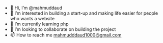 - 👋 Hi, I’m @mahmuddaud
- 👀 I’m interested in building a start-up and making life easier for people who wants a website
- 🌱 I’m currently learning php
- 💞️ I’m looking to collaborate on building the project
- 📫 How to reach me mahmudddaud1000@gmail.com

<!---
mahmuddaud/mahmuddaud is a ✨ special ✨ repository because its `README.md` (this file) appears on your GitHub profile.
You can click the Preview link to take a look at your changes.
--->
